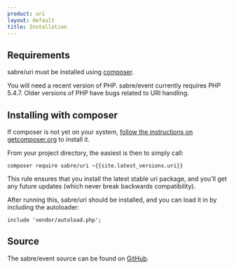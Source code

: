 ```yaml
---
product: uri
layout: default
title: Installation
---
```


Requirements
------------

sabre/uri must be installed using [composer][1].

You will need a recent version of PHP. sabre/event currently requires PHP
5.4.7. Older versions of PHP have bugs related to URI handling.


Installing with composer
------------------------

If composer is not yet on your system, [follow the instructions on getcomposer.org][2]
to install it.

From your project directory, the easiest is then to simply call:

    composer require sabre/uri ~{{site.latest_versions.uri}}

This rule ensures that you install the latest stable uri package, and you'll
get any future updates (which never break backwards compatibility).

After running this, sabre/uri should be installed, and you can load it in
by including the autoloader:

    include 'vendor/autoload.php';

Source
------

The sabre/event source can be found on [GitHub][3].

[1]: http://getcomposer.org/
[2]: https://getcomposer.org/doc/00-intro.md#installation-nix
[3]: https://github.com/fruux/sabre-uri

